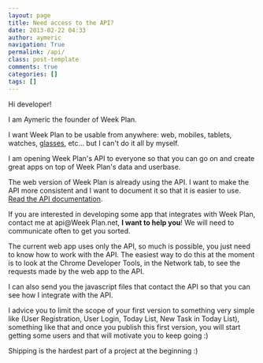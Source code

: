 ```yaml
---
layout: page
title: Need access to the API?
date: 2013-02-22 04:33
author: aymeric
navigation: True
permalink: /api/
class: post-template
comments: true
categories: []
tags: []
---
```



Hi developer!

I am Aymeric the founder of Week Plan.  

I want Week Plan to be usable from anywhere: web, mobiles, tablets, watches, [glasses](http://www.google.com/glass/), etc... but I can't do it all by myself.

I am opening Week Plan's API to everyone so that you can go on and create great apps on top of Week Plan's data and userbase.

The web version of Week Plan is already using the API. I want to make the API more consistent and I want to document it so that it is easier to use. [Read the API documentation](https://api.weekplan.net/apidocs.htm).


If you are interested in developing some app that integrates with Week Plan, contact me at api@Week Plan.net, **I want to help you**! We will need to communicate often to get you sorted.

The current web app uses only the API, so much is possible, you just need to know how to work with the API. The easiest way to do this at the moment is to look at the Chrome Developer Tools, in the Network tab, to see the requests made by the web app to the API.

I can also send you the javascript files that contact the API so that you can see how I integrate with the API.

I advice you to limit the scope of your first version to something very simple like (User Registration, User Login, Today List, New Task in Today List), something like that and once you publish this first version, you will start getting some users and that will motivate you to keep going :)


Shipping is the hardest part of a project at the beginning :)

